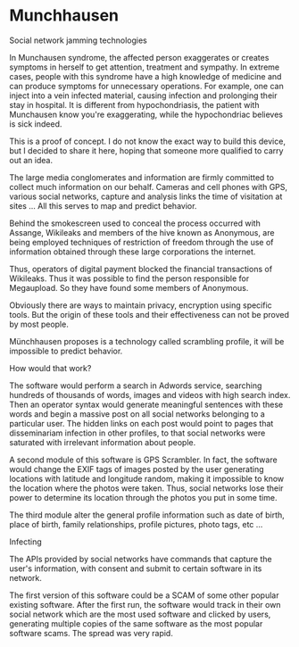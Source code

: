 Munchhausen
===========

Social network jamming technologies

In Munchausen syndrome, the affected person exaggerates or creates symptoms in herself to get attention, treatment and sympathy. In extreme cases, people with this syndrome have a high knowledge of medicine and can produce symptoms for unnecessary operations. For example, one can inject into a vein infected material, causing infection and prolonging their stay in hospital. It is different from hypochondriasis, the patient with Munchausen know you're exaggerating, while the hypochondriac believes is sick indeed.

This is a proof of concept. I do not know the exact way to build this device, but I decided to share it here, hoping that someone more qualified to carry out an idea.

The large media conglomerates and information are firmly committed to collect much information on our behalf. Cameras and cell phones with GPS, various social networks, capture and analysis links the time of visitation at sites ... All this serves to map and predict behavior.

Behind the smokescreen used to conceal the process occurred with Assange, Wikileaks and members of the hive known as Anonymous, are being employed techniques of restriction of freedom through the use of information obtained through these large corporations the internet.

Thus, operators of digital payment blocked the financial transactions of Wikileaks. Thus it was possible to find the person responsible for Megaupload. So they have found some members of Anonymous.

Obviously there are ways to maintain privacy, encryption using specific tools. But the origin of these tools and their effectiveness can not be proved by most people.

Münchhausen proposes is a technology called scrambling profile, it will be impossible to predict behavior.

How would that work?

The software would perform a search in Adwords service, searching hundreds of thousands of words, images and videos with high search index. Then an operator syntax would generate meaningful sentences with these words and begin a massive post on all social networks belonging to a particular user. The hidden links on each post would point to pages that disseminariam infection in other profiles, to that social networks were saturated with irrelevant information about people.

A second module of this software is GPS Scrambler. In fact, the software would change the EXIF ​​tags of images posted by the user generating locations with latitude and longitude random, making it impossible to know the location where the photos were taken. Thus, social networks lose their power to determine its location through the photos you put in some time.

The third module alter the general profile information such as date of birth, place of birth, family relationships, profile pictures, photo tags, etc ...

Infecting

The APIs provided by social networks have commands that capture the user's information, with consent and submit to certain software in its network.

The first version of this software could be a SCAM of some other popular existing software. After the first run, the software would track in their own social network which are the most used software and clicked by users, generating multiple copies of the same software as the most popular software scams. The spread was very rapid.